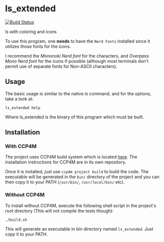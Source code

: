 # ls_extended

[![Build Status](https://travis-ci.com/Electrux/ls_extended.svg?branch=master)](https://travis-ci.com/Electrux/ls_extended)

ls with coloring and icons

To use this program, one **needs** to have the `Nerd Fonts` installed since it utilizes those fonts for the icons.

I recommend the *Mononoki Nerd font* for the characters, and *Overpass Mono Nerd font* for the icons if possible
(although most terminals don't permit use of separate fonts for Non-ASCII characters).

## Usage

The basic usage is similar to the native *ls* command, and for the options, take a look at:

`ls_extended help`

Where ls_extended is the binary of this program which must be built.

## Installation

### With CCP4M

The project uses CCP4M build system which is located [here](https://github.com/Electrux/ccp4m).
The installation instructions for CCP4M are in its own repository.

Once it is installed, just use `ccp4m project build` to build the code. The executable will be generated in the `bin/` directory of the project and you can then copy it to your PATH (`/usr/bin/`, `/usr/local/bin/` etc).


### Without CCP4M

To install without CCP4M, execute the following shell script in the project's root directory (This will not compile the tests though):

`./build.sh`

This will generate an executable in bin directory named `ls_extended`. Just copy it to your PATH.
